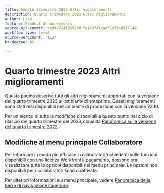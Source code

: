 ```yaml
---
title: Quarto trimestre 2023 Altri miglioramenti
description: Quarto trimestre 2023 Altri miglioramenti
author: Lisa
feature: Product Announcements
source-git-commit: ee84471418590401fe143741cadd1d76a8917149
workflow-type: tm+mt
source-wordcount: '112'
ht-degree: 0%

---
```


# Quarto trimestre 2023 Altri miglioramenti

Questa pagina descrive tutti gli altri miglioramenti apportati con la versione del quarto trimestre 2023 all’ambiente di anteprima. Questi miglioramenti sono stati resi disponibili nell’ambiente di produzione con la versione 23.10.

Per un elenco di tutte le modifiche disponibili a questo punto nel ciclo di rilascio del quarto trimestre del 2023, consulta [Panoramica sulla versione del quarto trimestre 2023](/help/quicksilver/product-announcements/product-releases/23-q4-release-activity/23-q4-release-overview.md).

## Modifiche al menu principale Collaboratore

Per informare in modo più efficace i collaboratori/richiedenti sulle funzioni disponibili con una licenza Workfront a pagamento, possono ora visualizzare tutte le opzioni disponibili nel menu principale. Le opzioni non disponibili per i collaboratori sono disattivate.

Per ulteriori informazioni sul menu principale, vedere [Panoramica della barra di navigazione superiore](/help/quicksilver/workfront-basics/the-new-workfront-experience/global-navigation-overview.md).


